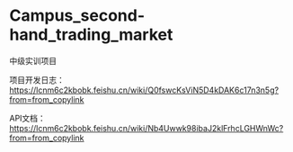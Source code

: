 # Campus_second-hand_trading_market
中级实训项目

项目开发日志：https://lcnm6c2kbobk.feishu.cn/wiki/Q0fswcKsViN5D4kDAK6c17n3n5g?from=from_copylink

API文档：https://lcnm6c2kbobk.feishu.cn/wiki/Nb4Uwwk98ibaJ2klFrhcLGHWnWc?from=from_copylink
